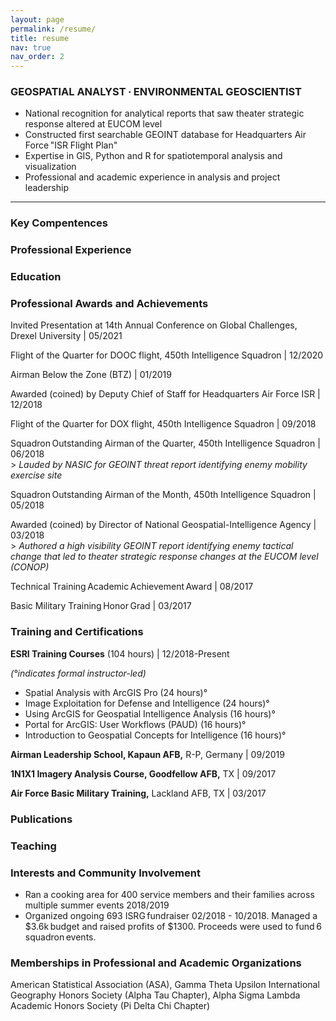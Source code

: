 ```yaml
---
layout: page
permalink: /resume/
title: resume
nav: true
nav_order: 2
---
```


<h3>GEOSPATIAL ANALYST ∙ ENVIRONMENTAL GEOSCIENTIST</h3>

* National recognition for analytical reports that saw theater strategic response altered at EUCOM level
* Constructed first searchable GEOINT database for Headquarters Air Force "ISR Flight Plan"
* Expertise in GIS, Python and R for spatiotemporal analysis and visualization
* Professional and academic experience in analysis and project leadership

***

<h3>Key Compentences</h3>

<h3>Professional Experience</h3>

<h3>Education</h3>

<h3>Professional Awards and Achievements</h3>
<p>Invited Presentation at 14th Annual Conference on Global Challenges, Drexel University | 05/2021<br>
<p>Flight of the Quarter for DOOC flight, 450th Intelligence Squadron | 12/2020<br>
<p>Airman Below the Zone (BTZ) | 01/2019<br>
<p>Awarded (coined) by Deputy Chief of Staff for Headquarters Air Force ISR | 12/2018<br>
<p>Flight of the Quarter for DOX flight, 450th Intelligence Squadron | 09/2018<br>
<p>Squadron Outstanding Airman of the Quarter, 450th Intelligence Squadron | 06/2018<br>
> <em>Lauded by NASIC for GEOINT threat report identifying enemy mobility exercise site</em>
<p>Squadron Outstanding Airman of the Month, 450th Intelligence Squadron | 05/2018<br>
<p>Awarded (coined) by Director of National Geospatial-Intelligence Agency | 03/2018<br>
> <em>Authored a high visibility GEOINT report identifying enemy tactical change that led to theater strategic response changes at the EUCOM level (CONOP)</em>
<p>Technical Training Academic Achievement Award | 08/2017<br>
<p>Basic Military Training Honor Grad | 03/2017<br>

<h3>Training and Certifications</h3>
<p><strong>ESRI Training Courses</strong> (104 hours) | 12/2018-Present<br>
<p><em>(°indicates formal instructor-led)</em><br>
<ul>
  <li>Spatial Analysis with ArcGIS Pro (24 hours)°</li>
  <li>Image Exploitation for Defense and Intelligence (24 hours)°</li>
  <li>Using ArcGIS for Geospatial Intelligence Analysis (16 hours)°</li>
  <li>Portal for ArcGIS: User Workflows (PAUD) (16 hours)°</li>
  <li>Introduction to Geospatial Concepts for Intelligence (16 hours)°</li>
</ul>
<p><strong>Airman Leadership School, Kapaun AFB,</strong> R-P, Germany | 09/2019<br>
<p><strong>1N1X1 Imagery Analysis Course, Goodfellow AFB,</strong> TX | 09/2017<br>
<p><strong>Air Force Basic Military Training,</strong> Lackland AFB, TX | 03/2017<br>

<h3>Publications</h3>

<h3>Teaching</h3>

<h3>Interests and Community Involvement</h3>
<ul>
  <li>Ran a cooking area for 400 service members and their families across multiple summer events 2018/2019</li>
  <li>Organized ongoing 693 ISRG fundraiser 02/2018 - 10/2018. Managed a $3.6k budget and raised profits of $1300. Proceeds were used to fund 6 squadron events.</li>
</ul>

<h3>Memberships in Professional and Academic Organizations</h3>
American Statistical Association (ASA), Gamma Theta Upsilon International Geography Honors Society (Alpha Tau Chapter), Alpha Sigma Lambda Academic Honors Society (Pi Delta Chi Chapter)
